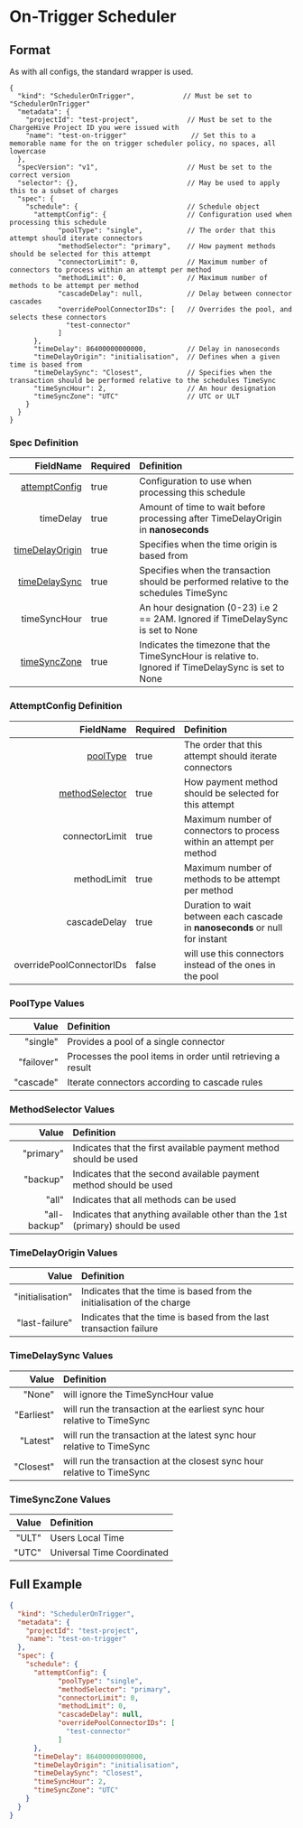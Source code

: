 # On-Trigger Scheduler

## Format
As with all configs, the standard wrapper is used.

```json5
{
  "kind": "SchedulerOnTrigger",            // Must be set to "SchedulerOnTrigger"
  "metadata": {
    "projectId": "test-project",            // Must be set to the ChargeHive Project ID you were issued with
    "name": "test-on-trigger"                // Set this to a memorable name for the on trigger scheduler policy, no spaces, all lowercase
  },
  "specVersion": "v1",                      // Must be set to the correct version
  "selector": {},                           // May be used to apply this to a subset of charges
  "spec": {
    "schedule": {                           // Schedule object
      "attemptConfig": {                    // Configuration used when processing this schedule
            "poolType": "single",           // The order that this attempt should iterate connectors
            "methodSelector": "primary",    // How payment methods should be selected for this attempt
            "connectorLimit": 0,            // Maximum number of connectors to process within an attempt per method
            "methodLimit": 0,               // Maximum number of methods to be attempt per method
            "cascadeDelay": null,           // Delay between connector cascades
            "overridePoolConnectorIDs": [   // Overrides the pool, and selects these connectors
              "test-connector"
            ]
      },
      "timeDelay": 86400000000000,          // Delay in nanoseconds
      "timeDelayOrigin": "initialisation",  // Defines when a given time is based from
      "timeDelaySync": "Closest",           // Specifies when the transaction should be performed relative to the schedules TimeSync
      "timeSyncHour": 2,                    // An hour designation
      "timeSyncZone": "UTC"                 // UTC or ULT
    }
  }
}
```

### Spec Definition
FieldName | Required | Definition
---:|---|:---
[attemptConfig](#attemptconfig-definition)|true|Configuration to use when processing this schedule
timeDelay|true|Amount of time to wait before processing after TimeDelayOrigin in **nanoseconds**
[timeDelayOrigin](#timedelayorigin-values)|true|Specifies when the time origin is based from
[timeDelaySync](#timedelaysync-values)|true|Specifies when the transaction should be performed relative to the schedules TimeSync
timeSyncHour|true|An hour designation (0-23) i.e 2 == 2AM. Ignored if TimeDelaySync is set to None
[timeSyncZone](#timesynczone-values)|true|Indicates the timezone that the TimeSyncHour is relative to. Ignored if TimeDelaySync is set to None

### AttemptConfig Definition
FieldName | Required | Definition 
---:|---|:---
[poolType](#pooltype-values)|true|The order that this attempt should iterate connectors
[methodSelector](#methodselector-values)|true|How payment method should be selected for this attempt
connectorLimit|true|Maximum number of connectors to process within an attempt per method
methodLimit|true|Maximum number of methods to be attempt per method
cascadeDelay|true|Duration to wait between each cascade in **nanoseconds** or null for instant
overridePoolConnectorIDs|false|will use this connectors instead of the ones in the pool

### PoolType Values
Value | Definition 
---:|:---
"single"|Provides a pool of a single connector
"failover"|Processes the pool items in order until retrieving a result
"cascade"|Iterate connectors according to cascade rules

### MethodSelector Values
Value | Definition 
---:|:---
"primary"|Indicates that the first available payment method should be used
"backup"| Indicates that the second available payment method should be used
"all"| Indicates that all methods can be used
"all-backup"| Indicates that anything available other than the 1st (primary) should be used

### TimeDelayOrigin Values
Value| Definition
---:|:---
"initialisation"|Indicates that the time is based from the initialisation of the charge
"last-failure"|Indicates that the time is based from the last transaction failure

### TimeDelaySync Values
Value| Definition
---:|:---
"None"|will ignore the TimeSyncHour value
"Earliest"|will run the transaction at the earliest sync hour relative to TimeSync
"Latest"|will run the transaction at the latest sync hour relative to TimeSync
"Closest"|will run the transaction at the closest sync hour relative to TimeSync

### TimeSyncZone Values
Value| Definition
---:|:---
"ULT"|Users Local Time
"UTC"|Universal Time Coordinated

## Full Example
```json
{
  "kind": "SchedulerOnTrigger",
  "metadata": {
    "projectId": "test-project",
    "name": "test-on-trigger"
  },
  "spec": {
    "schedule": {
      "attemptConfig": {
            "poolType": "single",
            "methodSelector": "primary",
            "connectorLimit": 0,
            "methodLimit": 0,
            "cascadeDelay": null,
            "overridePoolConnectorIDs": [
              "test-connector"
            ]
      },
      "timeDelay": 86400000000000,
      "timeDelayOrigin": "initialisation",
      "timeDelaySync": "Closest",
      "timeSyncHour": 2,
      "timeSyncZone": "UTC"
    }
  }
}
```
